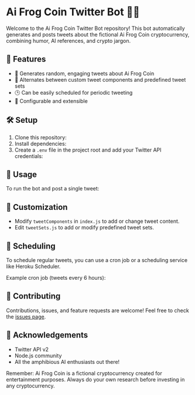 # Ai Frog Coin Twitter Bot 🐸🚀

Welcome to the Ai Frog Coin Twitter Bot repository! This bot automatically generates and posts tweets about the fictional Ai Frog Coin cryptocurrency, combining humor, AI references, and crypto jargon.

## 🌟 Features

- 🤖 Generates random, engaging tweets about Ai Frog Coin
- 🔄 Alternates between custom tweet components and predefined tweet sets
- 🕒 Can be easily scheduled for periodic tweeting
- 🔧 Configurable and extensible

## 🛠️ Setup

1. Clone this repository:
2. Install dependencies:
3. Create a `.env` file in the project root and add your Twitter API credentials:

## 🚀 Usage

To run the bot and post a single tweet:

## 🔧 Customization

- Modify `tweetComponents` in `index.js` to add or change tweet content.
- Edit `tweetSets.js` to add or modify predefined tweet sets.

## 📅 Scheduling

To schedule regular tweets, you can use a cron job or a scheduling service like Heroku Scheduler.

Example cron job (tweets every 6 hours):
## 🤝 Contributing

Contributions, issues, and feature requests are welcome! Feel free to check the [issues page](https://github.com/Addy-A/ai-frog-coin-twitter-bot/issues).


## 🙏 Acknowledgements

- Twitter API v2
- Node.js community
- All the amphibious AI enthusiasts out there!

Remember: Ai Frog Coin is a fictional cryptocurrency created for entertainment purposes. Always do your own research before investing in any cryptocurrency.